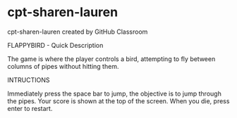 # cpt-sharen-lauren
cpt-sharen-lauren created by GitHub Classroom

FLAPPYBIRD - Quick Description

The game is where the player controls a bird, attempting to fly between columns of pipes without hitting them.

INTRUCTIONS

Immediately press the space bar to jump, the objective is to jump through the pipes. Your score is shown at the top of the screen. When you die, press enter to restart.

